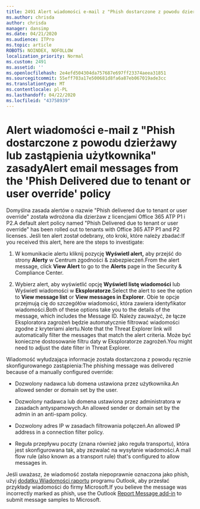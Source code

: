 ```yaml
---
title: 2491 Alert wiadomości e-mail z "Phish dostarczone z powodu dzierżawy lub zastąpienia użytkownika" zasady
ms.author: chrisda
author: chrisda
manager: dansimp
ms.date: 04/21/2020
ms.audience: ITPro
ms.topic: article
ROBOTS: NOINDEX, NOFOLLOW
localization_priority: Normal
ms.custom: 2491
ms.assetid: ''
ms.openlocfilehash: 2e4efd504304da757687e697ff23374aeea31851
ms.sourcegitcommit: 55eff703a17e500681d8fa6a87eb067019ade3cc
ms.translationtype: MT
ms.contentlocale: pl-PL
ms.lasthandoff: 04/22/2020
ms.locfileid: "43758939"
---
```

# <a name="alert-email-messages-from-the-phish-delivered-due-to-tenant-or-user-override-policy"></a><span data-ttu-id="7a8ca-102">Alert wiadomości e-mail z "Phish dostarczone z powodu dzierżawy lub zastąpienia użytkownika" zasady</span><span class="sxs-lookup"><span data-stu-id="7a8ca-102">Alert email messages from the 'Phish Delivered due to tenant or user override' policy</span></span>

<span data-ttu-id="7a8ca-103">Domyślna zasada alertów o nazwie "Phish delivered due to tenant or user override" została wdrożona dla dzierżaw z licencjami Office 365 ATP P1 i P2.</span><span class="sxs-lookup"><span data-stu-id="7a8ca-103">A default alert policy named "Phish Delivered due to tenant or user override" has been rolled out to tenants with Office 365 ATP P1 and P2 licenses.</span></span> <span data-ttu-id="7a8ca-104">Jeśli ten alert został odebrany, oto kroki, które należy zbadać:</span><span class="sxs-lookup"><span data-stu-id="7a8ca-104">If you received this alert, here are the steps to investigate:</span></span>

1. <span data-ttu-id="7a8ca-105">W komunikacie alertu kliknij pozycję **Wyświetl alert,** aby przejść do strony **Alerty** w Centrum zgodności & zabezpieczeń.</span><span class="sxs-lookup"><span data-stu-id="7a8ca-105">From the alert message, click **View Alert** to go to the **Alerts** page in the Security & Compliance Center.</span></span>

2. <span data-ttu-id="7a8ca-106">Wybierz alert, aby wyświetlić opcję **Wyświetl listę wiadomości** lub Wyświetl wiadomości w **Eksploratorze**.</span><span class="sxs-lookup"><span data-stu-id="7a8ca-106">Select the alert to see the option to **View message list** or **View messages in Explorer**.</span></span> <span data-ttu-id="7a8ca-107">Obie te opcje przejmują cię do szczegółów wiadomości, która zawiera identyfikator wiadomości.</span><span class="sxs-lookup"><span data-stu-id="7a8ca-107">Both of these options take you to the details of the message, which includes the Message ID.</span></span> <span data-ttu-id="7a8ca-108">Należy zauważyć, że łącze Eksploratora zagrożeń będzie automatycznie filtrować wiadomości zgodne z kryteriami alertu.</span><span class="sxs-lookup"><span data-stu-id="7a8ca-108">Note that the Threat Explorer link will automatically filter the messages that match the alert criteria.</span></span> <span data-ttu-id="7a8ca-109">Może być konieczne dostosowanie filtru daty w Eksploratorze zagrożeń.</span><span class="sxs-lookup"><span data-stu-id="7a8ca-109">You might need to adjust the date filter in Threat Explorer.</span></span>

<span data-ttu-id="7a8ca-110">Wiadomość wyłudzająca informacje została dostarczona z powodu ręcznie skonfigurowanego zastąpienia:</span><span class="sxs-lookup"><span data-stu-id="7a8ca-110">The phishing message was delivered because of a manually configured override:</span></span>

- <span data-ttu-id="7a8ca-111">Dozwolony nadawca lub domena ustawiona przez użytkownika.</span><span class="sxs-lookup"><span data-stu-id="7a8ca-111">An allowed sender or domain set by the user.</span></span>

- <span data-ttu-id="7a8ca-112">Dozwolony nadawca lub domena ustawiona przez administratora w zasadach antyspamowych.</span><span class="sxs-lookup"><span data-stu-id="7a8ca-112">An allowed sender or domain set by the admin in an anti-spam policy.</span></span>

- <span data-ttu-id="7a8ca-113">Dozwolony adres IP w zasadach filtrowania połączeń.</span><span class="sxs-lookup"><span data-stu-id="7a8ca-113">An allowed IP address in a connection filter policy.</span></span>

- <span data-ttu-id="7a8ca-114">Reguła przepływu poczty (znana również jako reguła transportu), która jest skonfigurowana tak, aby zezwalać na wysyłanie wiadomości.</span><span class="sxs-lookup"><span data-stu-id="7a8ca-114">A mail flow rule (also known as a transport rule) that's configured to allow messages in.</span></span>

<span data-ttu-id="7a8ca-115">Jeśli uważasz, że wiadomość została niepoprawnie oznaczona jako phish, użyj [dodatku Wiadomości raportu](https://support.office.com/article/b5caa9f1-cdf3-4443-af8c-ff724ea719d2) programu Outlook, aby przesłać przykłady wiadomości do firmy Microsoft.</span><span class="sxs-lookup"><span data-stu-id="7a8ca-115">If you believe the message was incorrectly marked as phish, use the Outlook [Report Message add-in](https://support.office.com/article/b5caa9f1-cdf3-4443-af8c-ff724ea719d2) to submit message samples to Microsoft.</span></span>
